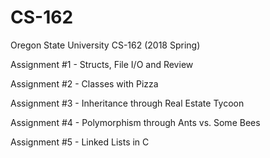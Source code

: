 # CS-162
Oregon State University CS-162 (2018 Spring)


Assignment #1 -	Structs, File I/O and Review

Assignment #2 -	Classes with Pizza

Assignment #3 -	Inheritance through Real Estate Tycoon

Assignment #4 -	Polymorphism through Ants vs. Some Bees

Assignment #5 -	Linked Lists in C
